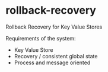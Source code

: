 # rollback-recovery
Rollback Recovery for Key Value Stores

Requirements of the system:
* Key Value Store
* Recovery / consistent global state
* Process and message oriented
